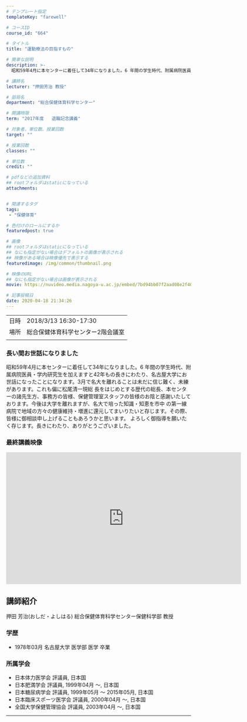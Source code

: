 ```yaml
---
# テンプレート指定
templateKey: "farewell"

# コースID
course_id: "664"

# タイトル
title: "運動療法の目指すもの"

# 簡単な説明
description: >-
  昭和59年4月に本センターに着任して34年になりました。6 年間の学生時代、附属病院医員・学内研究生を加えますと42年もの長きにわたり、名古屋大学にお世話になったことになります。3月で名大を離れることは未だに信じ難く、未練があります。これも偏に松尾清一現総 長をはじめとする歴代の総長、本センターの諸先生方、事務方の皆様、保健管理室スタッフの皆様のお陰と感謝いたしております。今後は大学を ....

# 講師名
lecturer: "押田芳治 教授"

# 部局名
department: "総合保健体育科学センター"

# 開講時限
term: "2017年度	退職記念講義"

# 対象者、単位数、授業回数
target: ""

# 授業回数
classes: ""

# 単位数
credit: ""

# pdfなどの追加資料
## rootフォルダはstaticになっている
attachments:


# 関連するタグ
tags:
 - "保健体育"

# 色付けのロールにするか
featuredpost: true

# 画像
## rootフォルダはstaticになっている
## なにも指定がない場合はデフォルトの画像が表示される
## 映像がある場合は映像優先で表示する
featuredimage: /img/common/thumbnail.png

# 映像のURL
## なにも指定がない場合は画像が表示される
movie: https://nuvideo.media.nagoya-u.ac.jp/embed/7bd94bb07f2aad08e2f402df7803ae2534f7a2bc

# 記事投稿日
date: 2020-04-18 21:34:26
---
```


|   |   |
|---|---|
| 日時 | 2018/3/13  16:30-17:30 |
| 場所 | 総合保健体育科学センター2階会議室 |
|   |   |


### 長い間お世話になりました
昭和59年4月に本センターに着任して34年になりました。6 年間の学生時代、附属病院医員・学内研究生を加えますと42年もの長きにわたり、名古屋大学にお世話になったことになります。3月で名大を離れることは未だに信じ難く、未練があります。これも偏に松尾清一現総 長をはじめとする歴代の総長、本センターの諸先生方、事務方の皆様、保健管理室スタッフの皆様のお陰と感謝いたしております。今後は大学を離れますが、名大で培った知識・知恵を市中 の第一線病院で地域の方々の健康維持・増進に還元してまいりたいと存じます。その際、皆様に御相談申し上げることもあろうかと思います。 よろしく御指導を願いたく存じます。長きにわたり、ありがとうございました。




<h3>
最終講義映像
</h3>
<iframe src="https://nuvideo.media.nagoya-u.ac.jp/embed/7bd94bb07f2aad08e2f402df7803ae2534f7a2bc" width="640" height="360" frameborder="0" allowfullscreen></iframe>



## 講師紹介
押田 芳治(おしだ・よしはる) 総合保健体育科学センター保健科学部 教授

### 学歴
* 1978年03月  名古屋大学  医学部  医学  卒業

### 所属学会
* 日本体力医学会 評議員, 日本国
* 日本肥満学会 評議員, 1999年04月 ～, 日本国
* 日本糖尿病学会 評議員, 1999年05月 ～ 2015年05月, 日本国
* 日本臨床スポーツ医学会 評議員, 2000年04月 ～, 日本国
* 全国大学保健管理協会 評議員, 2003年04月 ～, 日本国



-----